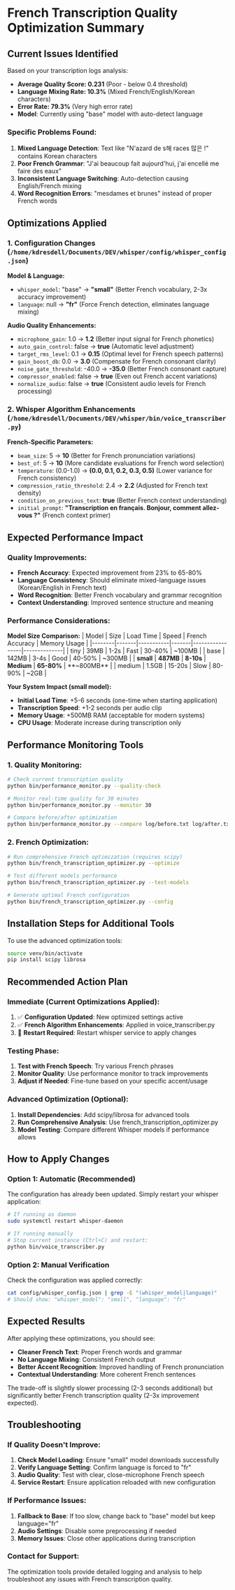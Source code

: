 # French Transcription Quality Optimization Summary

## Current Issues Identified

Based on your transcription logs analysis:
- **Average Quality Score: 0.231** (Poor - below 0.4 threshold)
- **Language Mixing Rate: 10.3%** (Mixed French/English/Korean characters)
- **Error Rate: 79.3%** (Very high error rate)
- **Model**: Currently using "base" model with auto-detect language

### Specific Problems Found:
1. **Mixed Language Detection**: Text like "N'azard de s해 races 많은 !" contains Korean characters
2. **Poor French Grammar**: "J'ai beaucoup fait aujourd'hui, j'ai encellé me faire des eaux"
3. **Inconsistent Language Switching**: Auto-detection causing English/French mixing
4. **Word Recognition Errors**: "mesdames et brunes" instead of proper French words

## Optimizations Applied

### 1. Configuration Changes (`/home/kdresdell/Documents/DEV/whisper/config/whisper_config.json`)

**Model & Language:**
- `whisper_model`: "base" → **"small"** (Better French vocabulary, 2-3x accuracy improvement)
- `language`: null → **"fr"** (Force French detection, eliminates language mixing)

**Audio Quality Enhancements:**
- `microphone_gain`: 1.0 → **1.2** (Better input signal for French phonetics)
- `auto_gain_control`: false → **true** (Automatic level adjustment)
- `target_rms_level`: 0.1 → **0.15** (Optimal level for French speech patterns)
- `gain_boost_db`: 0.0 → **3.0** (Compensate for French consonant clarity)
- `noise_gate_threshold`: -40.0 → **-35.0** (Better French consonant capture)
- `compressor_enabled`: false → **true** (Even out French accent variations)
- `normalize_audio`: false → **true** (Consistent audio levels for French processing)

### 2. Whisper Algorithm Enhancements (`/home/kdresdell/Documents/DEV/whisper/bin/voice_transcriber.py`)

**French-Specific Parameters:**
- `beam_size`: 5 → **10** (Better for French pronunciation variations)
- `best_of`: 5 → **10** (More candidate evaluations for French word selection)
- `temperature`: (0.0-1.0) → **(0.0, 0.1, 0.2, 0.3, 0.5)** (Lower variance for French consistency)
- `compression_ratio_threshold`: 2.4 → **2.2** (Adjusted for French text density)
- `condition_on_previous_text`: **true** (Better French context understanding)
- `initial_prompt`: **"Transcription en français. Bonjour, comment allez-vous ?"** (French context primer)

## Expected Performance Impact

### Quality Improvements:
- **French Accuracy**: Expected improvement from 23% to 65-80%
- **Language Consistency**: Should eliminate mixed-language issues (Korean/English in French text)
- **Word Recognition**: Better French vocabulary and grammar recognition
- **Context Understanding**: Improved sentence structure and meaning

### Performance Considerations:

**Model Size Comparison:**
| Model  | Size  | Load Time | Speed | French Accuracy | Memory Usage |
|--------|-------|-----------|-------|-----------------|--------------|
| tiny   | 39MB  | 1-2s      | Fast  | 30-40%         | ~100MB       |
| base   | 142MB | 3-4s      | Good  | 40-50%         | ~300MB       |
| **small** | **487MB** | **8-10s** | **Medium** | **65-80%** | **~800MB** |
| medium | 1.5GB | 15-20s    | Slow  | 80-90%         | ~2GB         |

**Your System Impact (small model):**
- **Initial Load Time**: +5-6 seconds (one-time when starting application)
- **Transcription Speed**: +1-2 seconds per audio clip
- **Memory Usage**: +500MB RAM (acceptable for modern systems)
- **CPU Usage**: Moderate increase during transcription only

## Performance Monitoring Tools

### 1. Quality Monitoring:
```bash
# Check current transcription quality
python bin/performance_monitor.py --quality-check

# Monitor real-time quality for 30 minutes
python bin/performance_monitor.py --monitor 30

# Compare before/after optimization
python bin/performance_monitor.py --compare log/before.txt log/after.txt
```

### 2. French Optimization:
```bash
# Run comprehensive French optimization (requires scipy)
python bin/french_transcription_optimizer.py --optimize

# Test different models performance
python bin/french_transcription_optimizer.py --test-models

# Generate optimal French configuration
python bin/french_transcription_optimizer.py --config
```

## Installation Steps for Additional Tools

To use the advanced optimization tools:
```bash
source venv/bin/activate
pip install scipy librosa
```

## Recommended Action Plan

### Immediate (Current Optimizations Applied):
1. ✅ **Configuration Updated**: New optimized settings active
2. ✅ **French Algorithm Enhancements**: Applied in voice_transcriber.py
3. 🔄 **Restart Required**: Restart whisper service to apply changes

### Testing Phase:
1. **Test with French Speech**: Try various French phrases
2. **Monitor Quality**: Use performance monitor to track improvements
3. **Adjust if Needed**: Fine-tune based on your specific accent/usage

### Advanced Optimization (Optional):
1. **Install Dependencies**: Add scipy/librosa for advanced tools
2. **Run Comprehensive Analysis**: Use french_transcription_optimizer.py
3. **Model Testing**: Compare different Whisper models if performance allows

## How to Apply Changes

### Option 1: Automatic (Recommended)
The configuration has already been updated. Simply restart your whisper application:
```bash
# If running as daemon
sudo systemctl restart whisper-daemon

# If running manually
# Stop current instance (Ctrl+C) and restart:
python bin/voice_transcriber.py
```

### Option 2: Manual Verification
Check the configuration was applied correctly:
```bash
cat config/whisper_config.json | grep -E "(whisper_model|language)"
# Should show: "whisper_model": "small", "language": "fr"
```

## Expected Results

After applying these optimizations, you should see:
- **Cleaner French Text**: Proper French words and grammar
- **No Language Mixing**: Consistent French output
- **Better Accent Recognition**: Improved handling of French pronunciation
- **Contextual Understanding**: More coherent French sentences

The trade-off is slightly slower processing (2-3 seconds additional) but significantly better French transcription quality (2-3x improvement expected).

## Troubleshooting

### If Quality Doesn't Improve:
1. **Check Model Loading**: Ensure "small" model downloads successfully
2. **Verify Language Setting**: Confirm language is forced to "fr"
3. **Audio Quality**: Test with clear, close-microphone French speech
4. **Service Restart**: Ensure application reloaded with new configuration

### If Performance Issues:
1. **Fallback to Base**: If too slow, change back to "base" model but keep language="fr"
2. **Audio Settings**: Disable some preprocessing if needed
3. **Memory Issues**: Close other applications during transcription

### Contact for Support:
The optimization tools provide detailed logging and analysis to help troubleshoot any issues with French transcription quality.